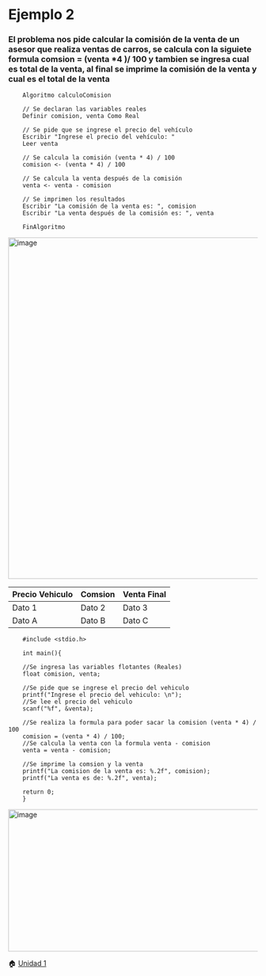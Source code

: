 # Ejemplo 2 
### El problema nos pide calcular la comisión de la venta de un asesor que realiza ventas de carros, se calcula con la siguiete formula comsion = (venta *4 )/ 100 y tambien se ingresa cual es total de la venta, al final se imprime la comisión de la venta y cual es el total de la venta
    	Algoritmo calculoComision

    	// Se declaran las variables reales
    	Definir comision, venta Como Real

    	// Se pide que se ingrese el precio del vehículo
	    Escribir "Ingrese el precio del vehículo: "
	    Leer venta
	
	    // Se calcula la comisión (venta * 4) / 100
	    comision <- (venta * 4) / 100
	
	    // Se calcula la venta después de la comisión
	    venta <- venta - comision
	
	    // Se imprimen los resultados
	    Escribir "La comisión de la venta es: ", comision
	    Escribir "La venta después de la comisión es: ", venta
	
		FinAlgoritmo


<img width="510" height="689" alt="image" src="https://github.com/user-attachments/assets/6c234b3e-55ed-474b-949b-0f28f72d92f4" />

| Precio Vehiculo| Comsion | Venta Final |
|----------------|---------|-------------|
| Dato 1     | Dato 2     | Dato 3     |
| Dato A     | Dato B     | Dato C     |



		#include <stdio.h>
		
		int main(){
		
		//Se ingresa las variables flotantes (Reales)
		float comision, venta;
		
		//Se pide que se ingrese el precio del vehiculo
		printf("Ingrese el precio del vehiculo: \n");
		//Se lee el precio del vehiculo
		scanf("%f", &venta);
		
		//Se realiza la formula para poder sacar la comision (venta * 4) / 100
		comision = (venta * 4) / 100;
		//Se calcula la venta con la formula venta - comision
		venta = venta - comision;
		
		//Se imprime la comsion y la venta
		printf("La comision de la venta es: %.2f", comision);
		printf("La venta es de: %.2f", venta);
		
		return 0;
		}

<img width="718" height="287" alt="image" src="https://github.com/user-attachments/assets/3d90fde0-c14d-4d70-8358-5603d80f32e8" />


🏠 [Unidad 1 ](Unidad1.md)

